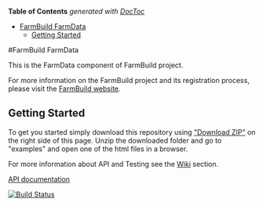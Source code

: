 <!-- START doctoc generated TOC please keep comment here to allow auto update -->
<!-- DON'T EDIT THIS SECTION, INSTEAD RE-RUN doctoc TO UPDATE -->
**Table of Contents**  *generated with [DocToc](https://github.com/thlorenz/doctoc)*

- [FarmBuild FarmData](#farmbuild-farmdata)
  - [Getting Started](#getting-started)

<!-- END doctoc generated TOC please keep comment here to allow auto update -->

#FarmBuild FarmData

This is the FarmData component of FarmBuild project.


For more information on the FarmBuild project and its registration process, please visit the <a href="http://farmbuild.github.io/farmbuild/">FarmBuild website</a>.

## Getting Started
To get you started simply download this repository using <a href="https://github.com/FarmBuild/farmbuild-farmdata/archive/master.zip" target="_blank">"Download ZIP"</a> on the right side of this page. Unzip the downloaded folder and go to "examples" and open one of the html files in a browser.

For more information about API and Testing see the [Wiki](https://github.com/FarmBuild/farmbuild-farmdata/wiki) section.

<a href="https://rawgit.com/FarmBuild/farmbuild-farmdata/master/docs/farmbuild-farmdata/1.1.4/index.html" target="_blank">API documentation</a>

[![Build Status](https://api.travis-ci.org/FarmBuild/farmbuild-farmdata.svg?branch=master)](https://travis-ci.org/FarmBuild/farmbuild-farmdata)

